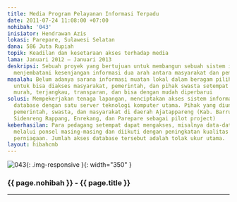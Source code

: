 ```yaml
---
title: Media Program Pelayanan Informasi Terpadu
date: 2011-07-24 11:08:00 +07:00
nohibah: '043'
inisiator: Hendrawan Azis
lokasi: Parepare, Sulawesi Selatan
dana: 586 Juta Rupiah
topik: Keadilan dan kesetaraan akses terhadap media
lama: Januari 2012 – Januari 2013
deskripsi: Sebuah proyek yang bertujuan untuk membangun sebuah sistem informasi guna
  menjembatani kesenjangan informasi dua arah antara masyarakat dan pemerintah
masalah: Belum adanya sarana informasi muatan lokal dalam beragam pilihan terpadu
  untuk bisa diakses masyarakat, pemerintah, dan pihak swasta setempat secara cepat,
  murah, terjangkau, transparan, dan bisa dengan mudah diperbarui
solusi: Mempekerjakan tenaga lapangan, menciptakan akses sistem informasi yang berdasarkan
  database dengan satu server teknologi komputer utama. Pihak yang diuntungkan adalah
  pemerintah, swasta, dan masyarakat di daerah Ajatappareng (Kab. Barru, Pinrang,
  Sidenreng Rappang, Enrekang, dan Parepare sebagai pilot project)
keberhasilan: Para pedagang setempat dapat mengakses, misalnya data-data perniagaan,
  melalui ponsel masing-masing dan diikuti dengan peningkatan kualitas dan kuantitas
  perniagaan. Jumlah akses database tersebut adalah tolak ukur utama.
layout: hibahcmb
---
```


![043](/static/img/hibahcmb/043.png){: .img-responsive }{: width="350" }

### {{ page.nohibah }} - {{ page.title }}

---
